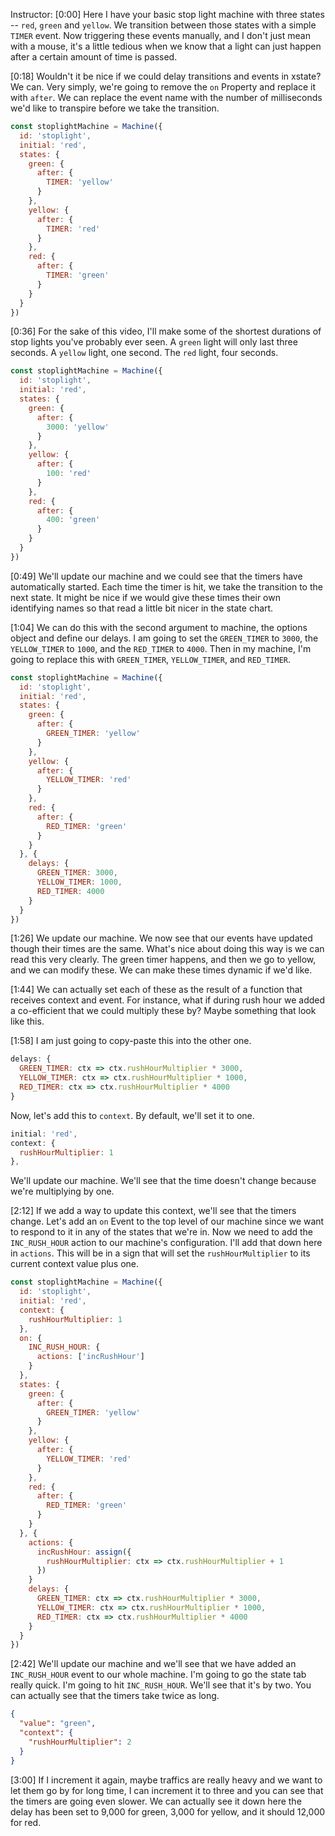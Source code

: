 Instructor: [0:00] Here I have your basic stop light machine with three states -- `red`, `green` and `yellow`. We transition between those states with a simple `TIMER` event. Now triggering these events manually, and I don't just mean with a mouse, it's a little tedious when we know that a light can just happen after a certain amount of time is passed.

[0:18] Wouldn't it be nice if we could delay transitions and events in xstate? We can. Very simply, we're going to remove the `on` Property and replace it with `after`. We can replace the event name with the number of milliseconds we'd like to transpire before we take the transition.

```js
const stoplightMachine = Machine({
  id: 'stoplight',
  initial: 'red',
  states: {
    green: {
      after: {
        TIMER: 'yellow'
      }
    },
    yellow: {
      after: {
        TIMER: 'red'
      }
    },
    red: {
      after: {
        TIMER: 'green'
      }
    }
  }
})
```

[0:36] For the sake of this video, I'll make some of the shortest durations of stop lights you've probably ever seen. A `green` light will only last three seconds. A `yellow` light, one second. The `red` light, four seconds.

```js
const stoplightMachine = Machine({
  id: 'stoplight',
  initial: 'red',
  states: {
    green: {
      after: {
        3000: 'yellow'
      }
    },
    yellow: {
      after: {
        100: 'red'
      }
    },
    red: {
      after: {
        400: 'green'
      }
    }
  }
})
```

[0:49] We'll update our machine and we could see that the timers have automatically started. Each time the timer is hit, we take the transition to the next state. It might be nice if we would give these times their own identifying names so that read a little bit nicer in the state chart.

[1:04] We can do this with the second argument to machine, the options object and define our delays. I am going to set the `GREEN_TIMER` to `3000`, the `YELLOW_TIMER` to `1000`, and the `RED_TIMER` to `4000`. Then in my machine, I'm going to replace this with `GREEN_TIMER`, `YELLOW_TIMER`, and `RED_TIMER`.

```js
const stoplightMachine = Machine({
  id: 'stoplight',
  initial: 'red',
  states: {
    green: {
      after: {
        GREEN_TIMER: 'yellow'
      }
    },
    yellow: {
      after: {
        YELLOW_TIMER: 'red'
      }
    },
    red: {
      after: {
        RED_TIMER: 'green'
      }
    }
  }, {
    delays: {
      GREEN_TIMER: 3000,
      YELLOW_TIMER: 1000,
      RED_TIMER: 4000
    }
  }  
})
```

[1:26] We update our machine. We now see that our events have updated though their times are the same. What's nice about doing this way is we can read this very clearly. The green timer happens, and then we go to yellow, and we can modify these. We can make these times dynamic if we'd like.

[1:44] We can actually set each of these as the result of a function that receives context and event. For instance, what if during rush hour we added a co-efficient that we could multiply these by? Maybe something that look like this.

[1:58] I am just going to copy-paste this into the other one. 

```js
delays: {
  GREEN_TIMER: ctx => ctx.rushHourMultiplier * 3000,
  YELLOW_TIMER: ctx => ctx.rushHourMultiplier * 1000,
  RED_TIMER: ctx => ctx.rushHourMultiplier * 4000
}
```

Now, let's add this to `context`. By default, we'll set it to one. 

```js
initial: 'red',
context: {
  rushHourMultiplier: 1
},
```

We'll update our machine. We'll see that the time doesn't change because we're multiplying by one.

[2:12] If we add a way to update this context, we'll see that the timers change. Let's add an `on` Event to the top level of our machine since we want to respond to it in any of the states that we're in. Now we need to add the `INC_RUSH_HOUR` action to our machine's configuration. I'll add that down here in `actions`. This will be in a sign that will set the `rushHourMultiplier` to its current context value plus one.

```js
const stoplightMachine = Machine({
  id: 'stoplight',
  initial: 'red',
  context: {
    rushHourMultiplier: 1
  },
  on: {
    INC_RUSH_HOUR: {
      actions: ['incRushHour']
    }
  },
  states: {
    green: {
      after: {
        GREEN_TIMER: 'yellow'
      }
    },
    yellow: {
      after: {
        YELLOW_TIMER: 'red'
      }
    },
    red: {
      after: {
        RED_TIMER: 'green'
      }
    }
  }, {
    actions: {
      incRushHour: assign({
        rushHourMultiplier: ctx => ctx.rushHourMultiplier + 1
      })
    }
    delays: {
      GREEN_TIMER: ctx => ctx.rushHourMultiplier * 3000,
      YELLOW_TIMER: ctx => ctx.rushHourMultiplier * 1000,
      RED_TIMER: ctx => ctx.rushHourMultiplier * 4000
    }
  }  
})
```

[2:42] We'll update our machine and we'll see that we have added an `INC_RUSH_HOUR` event to our whole machine. I'm going to go the state tab really quick. I'm going to hit `INC_RUSH_HOUR`. We'll see that it's by two. You can actually see that the timers take twice as long.

```json
{
  "value": "green",
  "context": {
    "rushHourMultiplier": 2
  }
}
```

[3:00] If I increment it again, maybe traffics are really heavy and we want to let them go by for long time, I can increment it to three and you can see that the timers are going even slower. We can actually see it down here the delay has been set to 9,000 for green, 3,000 for yellow, and it should 12,000 for red.
